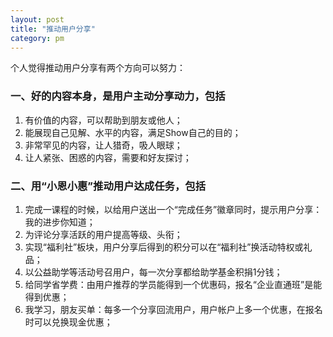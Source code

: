```yaml
---
layout: post
title: "推动用户分享"
category: pm
---
```

个人觉得推动用户分享有两个方向可以努力：

### 一、好的内容本身，是用户主动分享动力，包括
1. 有价值的内容，可以帮助到朋友或他人；
2. 能展现自己见解、水平的内容，满足Show自己的目的；
3. 非常罕见的内容，让人猎奇，吸人眼球；
4. 让人紧张、困惑的内容，需要和好友探讨；

### 二、用“小恩小惠”推动用户达成任务，包括
1. 完成一课程的时候，以给用户送出一个“完成任务”徽章同时，提示用户分享：我的进步你知道；
2. 为评论分享活跃的用户提高等级、头衔；
3. 实现“福利社”板块，用户分享后得到的积分可以在“福利社”换活动特权或礼品；
4. 以公益助学等活动号召用户，每一次分享都给助学基金积捐1分钱；
5. 给同学省学费：由用户推荐的学员能得到一个优惠码，报名“企业直通班”是能得到优惠；
6. 我学习，朋友买单：每多一个分享回流用户，用户帐户上多一个优惠，在报名时可以兑换现金优惠；